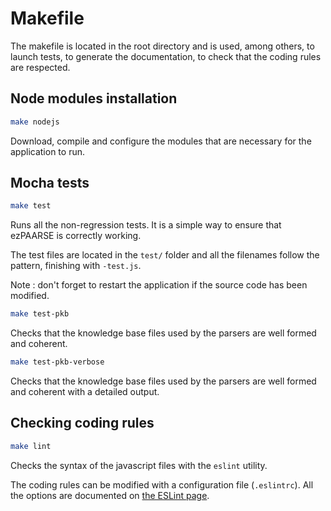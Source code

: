# Makefile

The makefile is located in the root directory and is used, among others, to launch tests,
to generate the documentation, to check that the coding rules are respected.

## Node modules installation

```bash
make nodejs
```

Download, compile and configure the modules that are necessary for the application to run.

## Mocha tests

```bash
make test
```

Runs all the non-regression tests. It is a simple way to ensure that ezPAARSE is correctly working.

The test files are located in the ``test/`` folder and all the filenames follow the pattern, finishing with ``-test.js``.

Note : don't forget to restart the application if the source code has been modified.

```bash
make test-pkb
```
Checks that the knowledge base files used by the parsers are well formed and coherent.

```bash
make test-pkb-verbose
```
Checks that the knowledge base files used by the parsers are well formed and coherent with a detailed output.


## Checking coding rules

```bash
make lint
```

Checks the syntax of the javascript files with the ``eslint`` utility.

The coding rules can be modified with a configuration file (``.eslintrc``). All the options are documented on [the ESLint page](http://eslint.org/docs/rules/).
